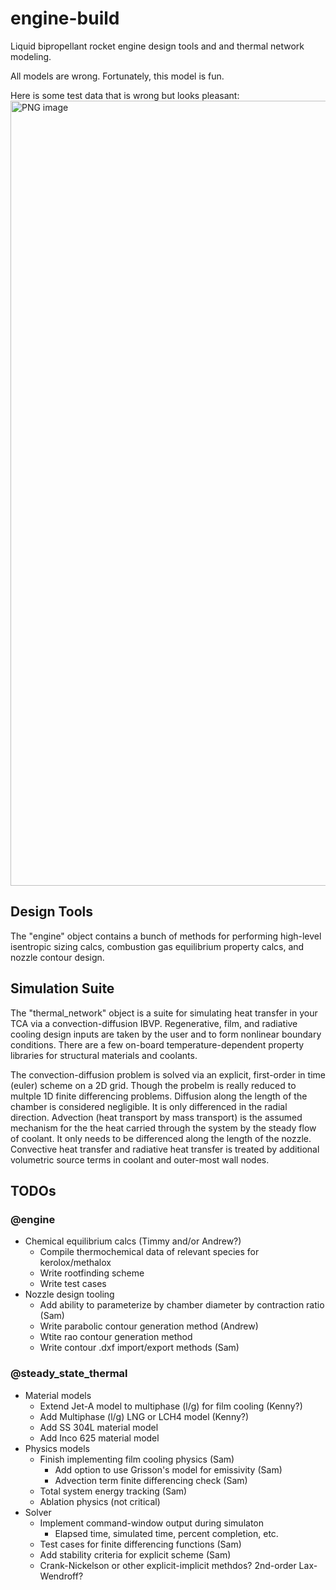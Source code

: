 # engine-build
Liquid bipropellant rocket engine design tools and and thermal network modeling.

All models are wrong. Fortunately, this model is fun. 

Here is some test data that is wrong but looks pleasant:
<img width="1256" alt="PNG image" src="https://github.com/user-attachments/assets/dd5a3ed7-0073-4184-9f5d-179a5f1115bb">

## Design Tools
The "engine" object contains a bunch of methods for performing high-level isentropic sizing calcs, combustion gas equilibrium property calcs, and nozzle contour design.

## Simulation Suite
The "thermal_network" object is a suite for simulating heat transfer in your TCA via a convection-diffusion IBVP. Regenerative, film, and radiative cooling design inputs are taken by the user and to form nonlinear boundary conditions. There are a few on-board temperature-dependent property libraries for structural materials and coolants.

The convection-diffusion problem is solved via an explicit, first-order in time (euler) scheme on a 2D grid. Though the probelm is really reduced to multple 1D finite differencing problems. Diffusion along the length of the chamber is considered negligible. It is only differenced in the radial direction. Advection (heat transport by mass transport) is the assumed mechanism for the the heat carried through the system by the steady flow of coolant. It only needs to be differenced along the length of the nozzle. Convective heat transfer and radiative heat transfer is treated by additional volumetric source terms in coolant and outer-most wall nodes.

## TODOs

### @engine
* Chemical equilibrium calcs (Timmy and/or Andrew?)
  * Compile thermochemical data of relevant species for kerolox/methalox
  * Write rootfinding scheme
  * Write test cases
* Nozzle design tooling
  * Add ability to parameterize by chamber diameter by contraction ratio (Sam)
  * Write parabolic contour generation method (Andrew)
  * Wtite rao contour generation method
  * Write contour .dxf import/export methods (Sam)
 
### @steady_state_thermal
* Material models
  * Extend Jet-A model to multiphase (l/g) for film cooling (Kenny?)
  * Add Multiphase (l/g) LNG or LCH4 model (Kenny?)
  * Add SS 304L material model
  * Add Inco 625 material model
* Physics models
  * Finish implementing film cooling physics (Sam)
    * Add option to use Grisson's model for emissivity (Sam)
    * Advection term finite differencing check (Sam)
  * Total system energy tracking (Sam)
  * Ablation physics (not critical)
* Solver 
  * Implement command-window output during simulaton
    * Elapsed time, simulated time, percent completion, etc.
  * Test cases for finite differencing functions (Sam)
  * Add stability criteria for explicit scheme (Sam)
  * Crank-Nickelson or other explicit-implicit methdos? 2nd-order Lax-Wendroff?




